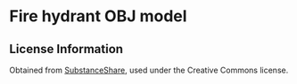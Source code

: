 
# Fire hydrant OBJ model

## License Information

Obtained from [SubstanceShare](https://share.allegorithmic.com/libraries/2124), used under the Creative Commons license.


  